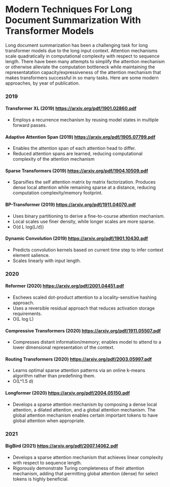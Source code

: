 # Modern Techniques For Long Document Summarization With Transformer Models

Long document summarization has been a challenging task for long transformer models due to the long input context. Attention mechanisms scale quadratically in computational complexity with respect to sequence length. There have been many attempts to simplify the attention mechanism or otherwise alleviate the computation bottleneck while maintaining the representatation capacity/expressiveness of the attention mechanism that makes transformers successful in so many tasks. Here are some modern approaches, by year of publication.


### 2019

#### Transformer XL (2019) https://arxiv.org/pdf/1901.02860.pdf
- Employs a recurrence mechanism by reusing model states in multiple forward passes.

#### Adaptive Attention Span (2019) https://arxiv.org/pdf/1905.07799.pdf
- Enables the attention span of each attention head to differ.
- Reduced attention spans are learned, reducing computational complexity of the attention mechanism

#### Sparse Transformers (2019) https://arxiv.org/pdf/1904.10509.pdf
- Sparsifies the self attention matrix by matrix factorization. Produces dense local attention while remaining sparse at a distance, reducing computation complexity/memory footprint.

#### BP-Transformer (2019) https://arxiv.org/pdf/1911.04070.pdf
- Uses binary partitioning to derive a fine-to-course attention mechanism.
- Local scales use finer density, while longer scales are more sparse.
- O(d L log(L/d))

#### Dynamic Convolution (2019) https://arxiv.org/pdf/1901.10430.pdf
- Predicts convolution kernels based on current time step to infer context element salience.
- Scales linearly with input length.

### 2020

#### Reformer (2020) https://arxiv.org/pdf/2001.04451.pdf
- Eschews scaled dot-product attention to a locality-sensitive hashing approach.
- Uses a reversible residual approach that reduces activation storage requirements.
- O(L log L)

#### Compressive Transformers (2020) https://arxiv.org/pdf/1911.05507.pdf
- Compresses distant information/memory; enables model to attend to a lower dimensional representation of the context.

#### Routing Transformers (2020) https://arxiv.org/pdf/2003.05997.pdf
- Learns optimal sparse attention patterns via an online k-means algorithm rather than predefining them.
- O(L^1.5 d)

#### Longformer (2020) https://arxiv.org/pdf/2004.05150.pdf
- Develops a sparse attention mechanism by composing a dense local attention, a dilated attention, and a global attention mechanism. The global attention mechanism enables certain important tokens to have global attention when appropriate.

### 2021

#### BigBird (2021) https://arxiv.org/pdf/2007.14062.pdf
- Develops a sparse attention mechanism that achieves linear complexity with respect to sequence length.
- Rigorously demonstrate Turing completeness of their attention mechanism, adding that permitting global attention (dense) for select tokens is highly beneficial.
